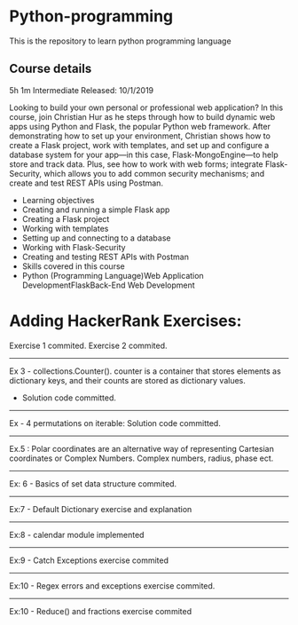 # Python-programming
This is the repository to learn python programming language

## Course details
5h 1m  Intermediate  Released: 10/1/2019

Looking to build your own personal or professional web application? In this course, join Christian Hur as he steps through how to build dynamic web apps using Python and Flask, the popular Python web framework. After demonstrating how to set up your environment, Christian shows how to create a Flask project, work with templates, and set up and configure a database system for your app—in this case, Flask-MongoEngine—to help store and track data. Plus, see how to work with web forms; integrate Flask-Security, which allows you to add common security mechanisms; and create and test REST APIs using Postman.

- Learning objectives
- Creating and running a simple Flask app
- Creating a Flask project
- Working with templates
- Setting up and connecting to a database
- Working with Flask-Security
- Creating and testing REST APIs with Postman
- Skills covered in this course
- Python (Programming Language)Web Application DevelopmentFlaskBack-End Web Development

# Adding HackerRank Exercises: 

Exercise 1 commited. 
Exercise 2 commited. 

----------------------------------------------------------------------------------------------------
Ex 3 - collections.Counter(). counter is a container that stores elements as dictionary keys, and their counts are stored as dictionary values.

* Solution code committed. 

-------------------------

Ex - 4 permutations on iterable: Solution code committed. 

--------------------------------------------------------

Ex.5 : Polar coordinates are an alternative way of representing Cartesian coordinates or Complex Numbers. Complex numbers, radius, phase ect. 

--------------------------------------------------------------

Ex: 6 - Basics of set data structure commited. 

------------------------------------------------------------

Ex:7 - Default Dictionary exercise and explanation

-------------------------------------------------------------

Ex:8 - calendar module implemented 

-------------------------------------------------------------

Ex:9 - Catch Exceptions exercise commited


-------------------------------------------------------------

Ex:10 - Regex errors and exceptions exercise commited. 

-------------------------------------------------------------

Ex:10 - Reduce() and fractions exercise commited
